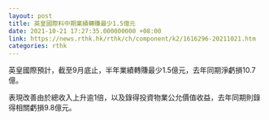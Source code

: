 ```yaml
---
layout: post
title: 英皇國際料中期業績轉賺最少1.5億元
date: 2021-10-21 17:27:35.000000000 +08:00
link: https://news.rthk.hk/rthk/ch/component/k2/1616296-20211021.htm
categories: rthk
---
```


英皇國際預計，截至9月底止，半年業績轉賺最少1.5億元，去年同期淨虧損10.7億。

表現改善由於總收入上升逾1倍，以及錄得投資物業公允價值收益，去年同期則錄得相關虧損9.8億元。
